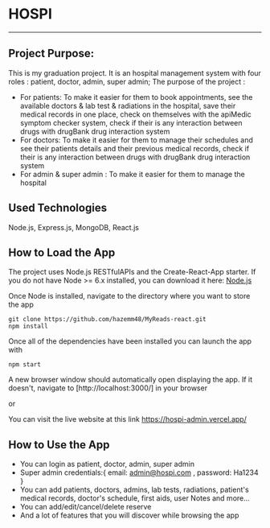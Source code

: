 # HOSPI

---

## Project Purpose:

This is my graduation project.
It is an hospital management system with four roles : patient, doctor, admin, super admin;
The purpose of the project :
- For patients: To make it easier for them to book appointments, see the available doctors & lab test & radiations in the hospital, save their medical records in one place, check on themselves with the apiMedic symptom checker system, check if their is any interaction between drugs with drugBank drug interaction system
- For doctors: To make it easier for them to manage their schedules and see their patients details and their previous medical records, check if their is any interaction between drugs with drugBank drug interaction system
- For admin & super admin : To make it easier for them to manage the hospital

## Used Technologies

Node.js, Express.js, MongoDB, React.js

## How to Load the App

The project uses Node.js RESTfulAPIs and the Create-React-App starter. If you do not have Node >= 6.x installed, you can download it here: [Node.js](https://nodejs.org/en/)

Once Node is installed, navigate to the directory where you want to store the app
```
git clone https://github.com/hazemm48/MyReads-react.git
npm install
```
Once all of the dependencies have been installed you can launch the app with
```
npm start
```
A new browser window should automatically open displaying the app. If it doesn't, navigate to [http://localhost:3000/] in your browser

or

You can visit the live website at this link https://hospi-admin.vercel.app/ 

## How to Use the App

- You can login as patient, doctor, admin, super admin
- Super admin credentials:{ email: admin@hospi.com , password: Ha1234 }
- You can add patients, doctors, admins, lab tests, radiations, patient's medical records, doctor's schedule, first aids, user Notes and more...
- You can add/edit/cancel/delete reserve
- And a lot of features that you will discover while browsing the app

